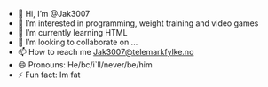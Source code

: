 - 👋 Hi, I’m @Jak3007
- 👀 I’m interested in programming, weight training and video games
- 🌱 I’m currently learning HTML
- 💞️ I’m looking to collaborate on ...
- 📫 How to reach me Jak3007@telemarkfylke.no
- 😄 Pronouns: He/bc/i`ll/never/be/him
- ⚡ Fun fact: Im fat

<!---
Jak3007/Jak3007 is a ✨ special ✨ repository because its `README.md` (this file) appears on your GitHub profile.
You can click the Preview link to take a look at your changes.
--->
